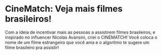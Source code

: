 # CineMatch: Veja mais filmes brasileiros!
Com a ideia de incentivar mais as pessoas a assistirem filmes brasileiros, e inspirado no influencer Nicolas Avansini, criei o CINEMATCH!
Você coloca o nome de um filme estrangeiro que você ama e o algoritmo te sugere um filme brasileiro pra assistir!
